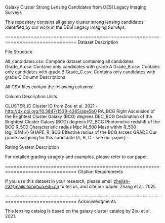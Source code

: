 Galaxy Cluster Strong Lensing Candidates from DESI Legacy Imaging Surveys

This repository contains all galaxy cluster strong lensing candidates identified by our work in the DESI Legacy Imaging Surveys.

===============================================================================
Dataset Description

File Structure

All_candidates.csv: Complete dataset containing all candidates
Grade_A.csv: Contains only candidates with grade A
Grade_B.csv: Contains only candidates with grade B
Grade_C.csv: Contains only candidates with grade C
Column Descriptions


All CSV files contain the following columns:

Column	Description	Units

CLUSTER_ID	Cluster ID from Zou et al. 2021	-http://dx.doi.org/10.3847/1538-4365/abe5b0
RA_BCG	Right Ascension of the Brightest Cluster Galaxy (BCG)	degrees
DEC_BCG	Declination of the Brightest Cluster Galaxy (BCG)	degrees
PZ_BCG	Photometric redshift of the BCG	
R_500	Characteristic radius	Mpc
M_500	Mass within R_500	log_10{M☉}
SHAPE_R_BCG	Effective radius of the BCG	arcsec
GRADE	Our grade assigning for this candidate (A, B, C - see our paper)	-


Rating System Description

For detailed grading stragety and examples, please refer to our paper.

===============================================================================
Citation Requirements

If you use this dataset in your research, please email zhejian-23@mails.tsinghua.edu.cn to tell us, and cite our paper: Zhang et al. 2025


===============================================================================
Acknowledgments

This lensing catalog is based on the galaxy cluster catalog by Zou et al. 2021. 